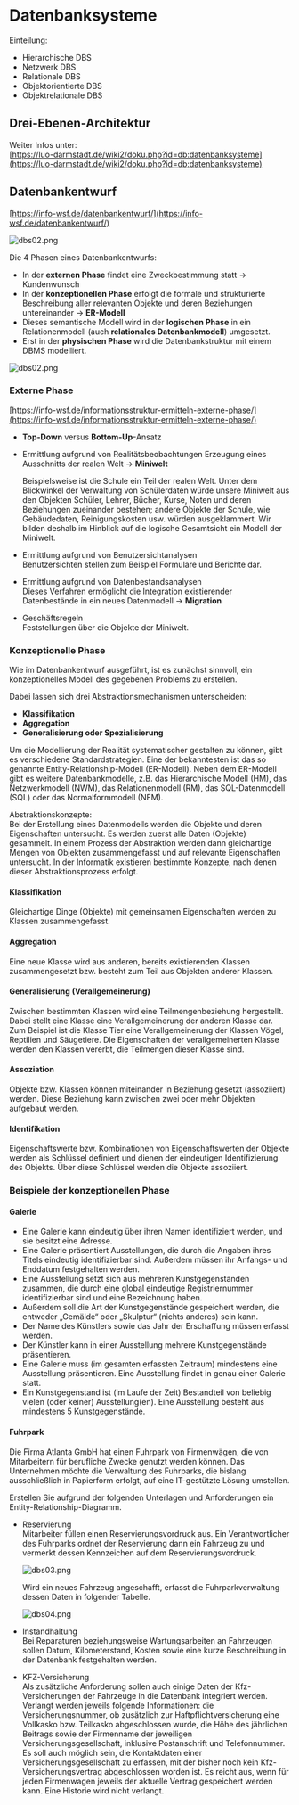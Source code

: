 # Datenbanksysteme

Einteilung:
- Hierarchische DBS
- Netzwerk DBS
- Relationale DBS
- Objektorientierte DBS
- Objektrelationale DBS

## Drei-Ebenen-Architektur

Weiter Infos unter:<br>
[https://luo-darmstadt.de/wiki2/doku.php?id=db:datenbanksysteme](https://luo-darmstadt.de/wiki2/doku.php?id=db:datenbanksysteme)

## Datenbankentwurf

[https://info-wsf.de/datenbankentwurf/](https://info-wsf.de/datenbankentwurf/)

![dbs02.png](pic/dbs01.png)

Die 4 Phasen eines Datenbankentwurfs:
- In der **externen Phase** findet eine Zweckbestimmung statt -> Kundenwunsch
- In der **konzeptionellen Phase** erfolgt die formale und strukturierte Beschreibung aller relevanten Objekte und deren Beziehungen untereinander -> **ER-Modell**
- Dieses semantische Modell wird in der **logischen Phase** in ein Relationenmodell (auch **relationales Datenbankmodell**) umgesetzt.
- Erst in der **physischen Phase** wird die Datenbankstruktur mit einem DBMS modelliert.

![dbs02.png](pic/dbs02.png)

### Externe Phase

[https://info-wsf.de/informationsstruktur-ermitteln-externe-phase/](https://info-wsf.de/informationsstruktur-ermitteln-externe-phase/)

- **Top-Down** versus **Bottom-Up**-Ansatz
- Ermittlung aufgrund von Realitätsbeobachtungen Erzeugung eines Ausschnitts der realen Welt -> **Miniwelt**
  
  Beispielsweise ist die Schule ein Teil der realen Welt. Unter dem Blickwinkel der Verwaltung von Schülerdaten würde unsere Miniwelt aus den Objekten Schüler, Lehrer, Bücher, Kurse, Noten und deren Beziehungen zueinander bestehen; andere Objekte der Schule, wie Gebäudedaten, Reinigungskosten usw. würden ausgeklammert. Wir bilden deshalb im Hinblick auf die logische Gesamtsicht ein Modell der Miniwelt.
- Ermittlung aufgrund von Benutzersichtanalysen<br>
  Benutzersichten stellen zum Beispiel Formulare und Berichte dar.
- Ermittlung aufgrund von Datenbestandsanalysen<br>
  Dieses Verfahren ermöglicht die Integration existierender Datenbestände in ein neues Datenmodell -> **Migration**
- Geschäftsregeln<br>
  Feststellungen über die Objekte der Miniwelt.

### Konzeptionelle Phase
Wie im Datenbankentwurf ausgeführt, ist es zunächst sinnvoll, ein konzeptionelles Modell des gegebenen Problems zu erstellen.

Dabei lassen sich drei Abstraktionsmechanismen unterscheiden:
- **Klassifikation**
- **Aggregation**
- **Generalisierung oder Spezialisierung**

Um die Modellierung der Realität systematischer gestalten zu können, gibt es verschiedene Standardstrategien. Eine der bekanntesten ist das so genannte Entity-Relationship-Modell (ER-Modell). Neben dem ER-Modell gibt es weitere Datenbankmodelle, z.B. das Hierarchische Modell (HM), das Netzwerkmodell (NWM), das Relationenmodell (RM), das SQL-Datenmodell (SQL) oder das Normalformmodell (NFM).

Abstraktionskonzepte:<br>
Bei der Erstellung eines Datenmodells werden die Objekte und deren Eigenschaften untersucht. Es werden zuerst alle Daten (Objekte) gesammelt. In einem Prozess der Abstraktion werden dann gleichartige Mengen von Objekten zusammengefasst und auf relevante Eigenschaften untersucht. In der Informatik existieren bestimmte Konzepte, nach denen dieser Abstraktionsprozess erfolgt.

#### Klassifikation

Gleichartige Dinge (Objekte) mit gemeinsamen Eigenschaften werden zu Klassen zusammengefasst.

#### Aggregation

Eine neue Klasse wird aus anderen, bereits existierenden Klassen zusammengesetzt bzw. besteht zum Teil aus Objekten anderer Klassen.

#### Generalisierung (Verallgemeinerung)

Zwischen bestimmten Klassen wird eine Teilmengenbeziehung hergestellt. Dabei stellt eine Klasse eine Verallgemeinerung der anderen Klasse dar. Zum Beispiel ist die Klasse Tier eine Verallgemeinerung der Klassen Vögel, Reptilien und Säugetiere. Die Eigenschaften der verallgemeinerten Klasse werden den Klassen vererbt, die Teilmengen dieser Klasse sind.

#### Assoziation

Objekte bzw. Klassen können miteinander in Beziehung gesetzt (assoziiert) werden. Diese Beziehung kann zwischen zwei oder mehr Objekten aufgebaut werden.

#### Identifikation

Eigenschaftswerte bzw. Kombinationen von Eigenschaftswerten der Objekte werden als Schlüssel definiert und dienen der eindeutigen Identifizierung des Objekts. Über diese Schlüssel werden die Objekte assoziiert.

### Beispiele der konzeptionellen Phase

#### Galerie

- Eine Galerie kann eindeutig über ihren Namen identifiziert werden, und sie besitzt eine Adresse.
- Eine Galerie präsentiert Ausstellungen, die durch die Angaben ihres Titels eindeutig identifizierbar sind. Außerdem müssen ihr Anfangs- und Enddatum festgehalten werden.
- Eine Ausstellung setzt sich aus mehreren Kunstgegenständen zusammen, die durch eine global eindeutige Registriernummer identifizierbar sind und eine Bezeichnung haben.
- Außerdem soll die Art der Kunstgegenstände gespeichert werden, die entweder „Gemälde“ oder „Skulptur“ (nichts anderes) sein kann.
- Der Name des Künstlers sowie das Jahr der Erschaffung müssen erfasst werden.
- Der Künstler kann in einer Ausstellung mehrere Kunstgegenstände präsentieren.
- Eine Galerie muss (im gesamten erfassten Zeitraum) mindestens eine Ausstellung präsentieren. Eine Ausstellung findet in genau einer Galerie statt.
- Ein Kunstgegenstand ist (im Laufe der Zeit) Bestandteil von beliebig vielen (oder keiner) Ausstellung(en). Eine Ausstellung besteht aus mindestens 5 Kunstgegenstände.

#### Fuhrpark

Die Firma Atlanta GmbH hat einen Fuhrpark von Firmenwägen, die von Mitarbeitern für berufliche Zwecke genutzt werden können. Das Unternehmen möchte die Verwaltung des Fuhrparks, die bislang ausschließlich in Papierform erfolgt, auf eine IT-gestützte Lösung umstellen.

Erstellen Sie aufgrund der folgenden Unterlagen und Anforderungen ein Entity-Relationship-Diagramm.
- Reservierung<br>
  Mitarbeiter füllen einen Reservierungsvordruck aus. Ein Verantwortlicher des Fuhrparks ordnet der Reservierung dann ein Fahrzeug zu und vermerkt dessen Kennzeichen auf dem Reservierungsvordruck.
  
  ![dbs03.png](pic/dbs03.png)
  
  Wird ein neues Fahrzeug angeschafft, erfasst die Fuhrparkverwaltung dessen Daten in folgender Tabelle.
  
  ![dbs04.png](pic/dbs04.png)
  
- Instandhaltung<br>
  Bei Reparaturen beziehungsweise Wartungsarbeiten an Fahrzeugen sollen Datum, Kilometerstand, Kosten sowie eine kurze Beschreibung in der Datenbank festgehalten werden.
- KFZ-Versicherung<br>
  Als zusätzliche Anforderung sollen auch einige Daten der Kfz-Versicherungen der Fahrzeuge in die Datenbank integriert werden.
  Verlangt werden jeweils folgende Informationen: die Versicherungsnummer, ob zusätzlich zur Haftpflichtversicherung eine Vollkasko bzw. Teilkasko abgeschlossen wurde, die Höhe des jährlichen Beitrags sowie der Firmenname der jeweiligen Versicherungsgesellschaft, inklusive Postanschrift und Telefonnummer.
  Es soll auch möglich sein, die Kontaktdaten einer Versicherungsgesellschaft zu erfassen, mit der bisher noch kein Kfz-Versicherungsvertrag abgeschlossen worden ist.
  Es reicht aus, wenn für jeden Firmenwagen jeweils der aktuelle Vertrag gespeichert werden kann. Eine Historie wird nicht verlangt.







